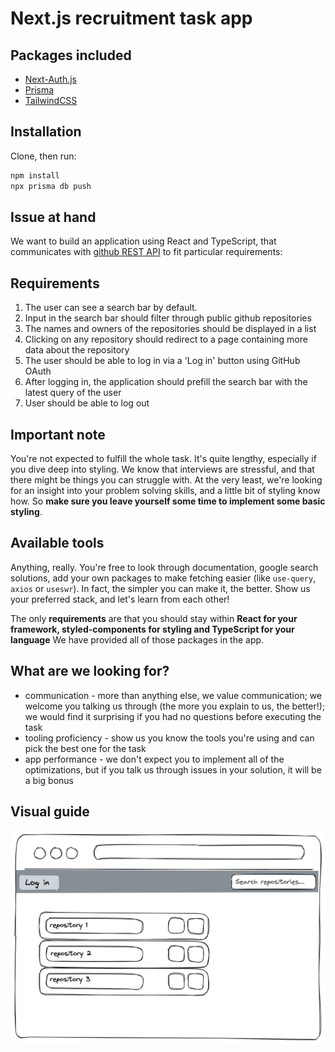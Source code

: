 # Next.js recruitment task app

## Packages included

- [Next-Auth.js](https://next-auth.js.org)
- [Prisma](https://prisma.io)
- [TailwindCSS](https://tailwindcss.com)

## Installation

Clone, then run:

```bash
npm install
npx prisma db push
```

## Issue at hand

We want to build an application using React and TypeScript, that communicates with [github REST API](https://swapi.dev/) to fit particular requirements:

## Requirements

1. The user can see a search bar by default.
2. Input in the search bar should filter through public github repositories
3. The names and owners of the repositories should be displayed in a list
4. Clicking on any repository should redirect to a page containing more data about the repository
5. The user should be able to log in via a 'Log in' button using GitHub OAuth
6. After logging in, the application should prefill the search bar with the latest query of the user
7. User should be able to log out

## Important note

You're not expected to fulfill the whole task. It's quite lengthy, especially if you dive deep into styling. We know that interviews are stressful, and that there might be things you can struggle with. At the very least, we're looking for an insight into your problem solving skills, and a little bit of styling know how. So **make sure you leave yourself some time to implement some basic styling**.

## Available tools

Anything, really. You're free to look through documentation, google search solutions, add your own packages to make fetching easier (like `use-query`, `axios` or `useswr`). In fact, the simpler you can make it, the better. Show us your preferred stack, and let's learn from each other!

The only **requirements** are that you should stay within **React for your framework, styled-components for styling and TypeScript for your language** We have provided all of those packages in the app.

## What are we looking for?

- communication - more than anything else, we value communication; we welcome you talking us through (the more you explain to us, the better!); we would find it surprising if you had no questions before executing the task
- tooling proficiency - show us you know the tools you're using and can pick the best one for the task
- app performance - we don't expect you to implement all of the optimizations, but if you talk us through issues in your solution, it will be a big bonus

## Visual guide

![Example implementation](example.png)
